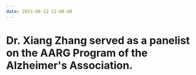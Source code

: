 ```yaml
---
date: 2023-08-12 12:00:00
---
```


# Dr. Xiang Zhang served as a panelist on the AARG Program of the Alzheimer's Association.

<!-- more -->
